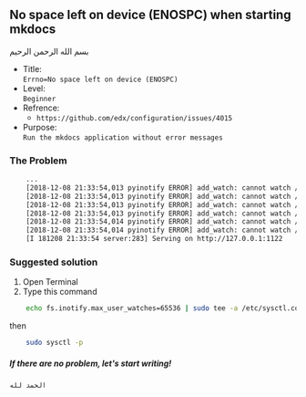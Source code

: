 ## No space left on device (ENOSPC) when starting mkdocs

بسم الله الرحمن الرحيم

* Title: </br>`Errno=No space left on device (ENOSPC)`
* Level: </br>`Beginner`
* Refrence: </br>
	- `https://github.com/edx/configuration/issues/4015`
* Purpose: </br>
`Run the mkdocs application without error messages`

### The Problem
```sh
	...
	[2018-12-08 21:33:54,013 pyinotify ERROR] add_watch: cannot watch /usr/lib/python3/dist-packages/mkdocs/themes/mkdocs/css WD=-1, Errno=No space left on device (ENOSPC)
	[2018-12-08 21:33:54,013 pyinotify ERROR] add_watch: cannot watch /usr/lib/python3/dist-packages/mkdocs/themes/mkdocs/img WD=-1, Errno=No space left on device (ENOSPC)
	[2018-12-08 21:33:54,013 pyinotify ERROR] add_watch: cannot watch /usr/lib/python3/dist-packages/mkdocs/themes/mkdocs/__pycache__ WD=-1, Errno=No space left on device (ENOSPC)
	[2018-12-08 21:33:54,013 pyinotify ERROR] add_watch: cannot watch /usr/lib/python3/dist-packages/mkdocs/assets/search WD=-1, Errno=No space left on device (ENOSPC)
	[2018-12-08 21:33:54,014 pyinotify ERROR] add_watch: cannot watch /usr/lib/python3/dist-packages/mkdocs/assets/search/mkdocs WD=-1, Errno=No space left on device (ENOSPC)
	[2018-12-08 21:33:54,014 pyinotify ERROR] add_watch: cannot watch /usr/lib/python3/dist-packages/mkdocs/assets/search/mkdocs/js WD=-1, Errno=No space left on device (ENOSPC)
	[I 181208 21:33:54 server:283] Serving on http://127.0.0.1:1122
```
### Suggested solution

1. Open Terminal
2. Type this command
```sh
	echo fs.inotify.max_user_watches=65536 | sudo tee -a /etc/sysctl.conf
```
then
```sh
	sudo sysctl -p
```
##### If there are no problem, let's start writing! </br> 
```
الحمد لله
```